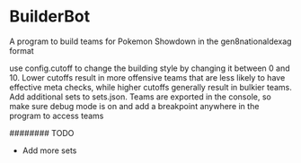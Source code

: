 # BuilderBot
A program to build teams for Pokemon Showdown in the gen8nationaldexag format

use config.cutoff to change the building style by changing it between 0 and 10.  Lower cutoffs result in more offensive teams that are less likely to have effective meta checks, while higher cutoffs generally result in bulkier teams. 
Add additional sets to sets.json. 
Teams are exported in the console, so make sure debug mode is on and add a breakpoint anywhere in the program to access teams

######## TODO
- Add more sets
